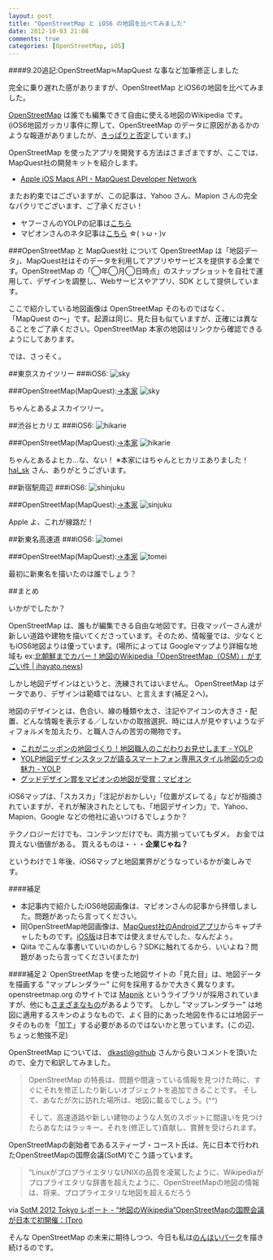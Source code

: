 ```yaml
---
layout: post
title: "OpenStreetMap と iOS6 の地図を比べてみました"
date: 2012-10-03 21:08
comments: true
categories: [OpenStreetMap, iOS]
---
```

####9.20追記:OpenStreetMap≒MapQuest な事など加筆修正しました

完全に乗り遅れた感がありますが、OpenStreetMap とiOS6の地図を比べてみました。

<!-- more -->

[OpenStreetMap](http://www.openstreetmap.org/) は誰でも編集できて自由に使える地図のWikipedia です。
(iOS6地図ガッカリ事件に際して、OpenStreetMap のデータに原因があるかのような報道がありましたが、[きっぱりと否定](http://www.osmf.jp/news/protestagainstnyt)しています。)

OpenStreetMap を使ったアプリを開発する方法はさまざまですが、ここでは、MapQuest社の開発キットを紹介します。

* [Apple iOS Maps API - MapQuest Developer Network](http://developer.mapquest.com/web/products/featured/apple-ios-maps-api)

またお約束ではございますが、この記事は、Yahoo さん、Mapion さんの完全なパクリでございます、ご了承ください！

* ヤフーさんのYOLPの記事は[こちら](http://blog.olp.yahoo.co.jp/archives/20120920_yolpios6.html)
* マピオンさんのネタ記事は[こちら](http://labs.mapion.co.jp/blog/labs/ios6.php) ☆(ゝω・)v

###OpenStreetMap と MapQuest社 について
OpenStreetMap は「地図データ」、MapQuest社はそのデータを利用してアプリやサービスを提供する企業です。OpenStreetMap の「◯年◯月◯日時点」のスナップショットを自社で運用して、デザインを調整し、Webサービスやアプリ、SDK として提供しています。

ここで紹介している地図画像は OpenStreetMap そのものではなく、「MapQuest の〜」です。起源は同じ、見た目も似ていますが、正確には異なることをご了承ください。OpenStreetMap 本家の地図はリンクから確認できるようにしてあります。

では、さっそく。

##東京スカイツリー
###iOS6:
![sky](https://dl.dropbox.com/u/264530/qiita/sky-ios.png)

###OpenStreetMap(MapQuest):[→本家](http://www.openstreetmap.org/?lat=35.71003&lon=139.81066&zoom=17&layers=M)
![sky](https://dl.dropbox.com/u/264530/qiita/sky-osm.png)

ちゃんとあるよスカイツリー。

##渋谷ヒカリエ
###iOS6:
![hikarie](https://dl.dropbox.com/u/264530/qiita/hirarie-ios.png)

###OpenStreetMap(MapQuest):[→本家](http://www.openstreetmap.org/?lat=35.659051&lon=139.70417&zoom=18&layers=M)
![hikarie](https://dl.dropbox.com/u/264530/qiita/hirarie-osm.png)

ちゃんとあるよヒカ…な、ない！
※本家にはちゃんとヒカリエありました！[hal_sk](http://qiita.com/items/03cf7e04cac886b84136#comment-055c7f54ebf92d3bd05b) さん、ありがとうございます。

##新宿駅周辺
###iOS6:
![shinjuku](https://dl.dropbox.com/u/264530/qiita/shinjuku-ios.png)

###OpenStreetMap(MapQuest):[→本家](http://www.openstreetmap.org/?lat=35.68926&lon=139.70072&zoom=17&layers=M)
![sinjuku](https://dl.dropbox.com/u/264530/qiita/shinjuku-osm.png)

Apple よ、これが線路だ！

##新東名高速道
###iOS6:
![tomei](https://dl.dropbox.com/u/264530/qiita/tomei-ios.png)

###OpenStreetMap(MapQuest):[→本家](http://www.openstreetmap.org/?lat=34.9941&lon=138.4068&zoom=12&layers=M)
![tomei](https://dl.dropbox.com/u/264530/qiita/tomei-osm.png)

最初に新東名を描いたのは誰でしょう？

##まとめ

いかがでしたか？

OpenStreetMap は、誰もが編集できる自由な地図です。日夜マッパーさん達が新しい道路や建物を描いてくださっています。そのため、情報量では、少なくともiOS6地図よりは優っています。(場所によっては Googleマップより詳細な地域も ex:[北朝鮮までカバー！地図のWikipedia「OpenStreetMap（OSM）」がすごい件 | ihayato.news](http://www.ikedahayato.com/index.php/archives/15493))

しかし地図デザインはというと、洗練されてはいません。
OpenStreetMap はデータであり、デザインは範疇ではない、と言えます(補足２へ)。

地図のデザインとは、色合い、線の種類や太さ、注記やアイコンの大きさ・配置、どんな情報を表示する／しないかの取捨選択、時には人が見やすいようなディフォルメを加えたり、と職人さんの苦労の賜物です。

* [これがニッポンの地図づくり！地図職人のこだわりお見せします - YOLP](http://blog.olp.yahoo.co.jp/archives/20120928_chukihaichi.html)
* [YOLP地図デザインスタッフが語るスマートフォン専用スタイル地図の5つの魅力 - YOLP](http://blog.olp.yahoo.co.jp/archives/20120720-mapdesign.html)
* [グッドデザイン賞をマピオンの地図が受賞：マピオン](http://www.mapion.co.jp/topics/gooddesign/)

iOS6マップは、「スカスカ」「注記がおかしい」「位置がズレてる」などが指摘されていますが、それが解決されたとしても、「地図デザイン力」で、Yahoo、Mapion、Google などの他社に追いつけるでしょうか？

テクノロジーだけでも、コンテンツだけでも、両方揃っていてもダメ。
お金では買えない価値がある。
買えるものは・・・**企業じゃね？**

というわけで１年後、iOS6マップと地図業界がどうなっているかが楽しみです。

####補足
* 本記事内で紹介したiOS6地図画像は、マピオンさんの記事から拝借しました。問題があったら言ってください。
* 同OpenStreetMap地図画像は、[MapQuest社のAndroidアプリ](https://play.google.com/store/apps/details?id=com.mapquest.android.ace&hl=ja)からキャプチャしたものです。[iOS版](http://itunes.apple.com/us/app/mapquest/id316126557?mt=8)は日本では使えませんでした、なんだよぅ。
* Qiita でこんな事書いていいのかしら？SDKに触れてるから、いいよね？問題があったら言ってください(またか)

####補足２
OpenStreetMap を使った地図サイトの「見た目」は、地図データを描画する "マップレンダラー" に何を採用するかで大きく異なります。openstreetmap.org のサイトでは [Mapnik](http://wiki.openstreetmap.org/wiki/JA:Mapnik) というライブラリが採用されていますが、他にも[さまざまなもの](http://wiki.openstreetmap.org/wiki/Rendering)があるようです。
しかし "マップレンダラー" は地図に適用するスキンのようなもので、よく目的にあった地図を作るには地図データそのものを「加工」する必要があるのではないかと思っています。(この辺、ちょっと勉強不足)

OpenStreetMap については、 [dkastl@github](http://qiita.com/items/03cf7e04cac886b84136#comment-49a56e8d30273ad833e4) さんから良いコメントを頂いたので、全力で和訳してみました。

>OpenStreetMap の特長は、問題や間違っている情報を見つけた時に、すぐにそれを修正したり新しいオブジェクトを追加できることです。
>そして、あなたが次に訪れた場所は、地図に載るでしょう。(^^)
>
>そして、高速道路や新しい建物のような人気のスポットに間違いを見つけたらあなたはラッキー、それを(修正して)貢献し、賞賛を受けられます。

OpenStreetMapの創始者であるスティーブ・コースト氏は、先に日本で行われたOpenStreetMapの国際会議(SotM)でこう語っています。

> “LinuxがプロプライエタリなUNIXの品質を凌駕したように、Wikipediaがプロプライエタリな辞書を超えたように、OpenStreetMapの地図の情報は、将来、プロプライエタリな地図を超えるだろう

via [SotM 2012 Tokyo レポート - “地図のWikipedia”OpenStreetMapの国際会議が日本で初開催：ITpro](http://itpro.nikkeibp.co.jp/article/COLUMN/20120910/421702/?ST=cloud&P=3)

そんな OpenStreetMap の未来に期待しつつ、今日も私は[のんほいパーク](http://www.openstreetmap.org/?lat=34.72014&lon=137.4328&zoom=17&layers=M)を描き続けるのです。
